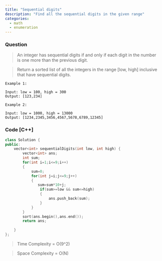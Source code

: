 ```yaml
---
title: "Sequential digits"
description: "Find all the sequential digits in the given range"
categories:
  - math
  - enumeration
---
```


### Question

> An integer has sequential digits if and only if each digit in the number is one more than the previous digit.

> Return a sorted list of all the integers in the range [low, high] inclusive that have sequential digits.

```
Example 1:

Input: low = 100, high = 300
Output: [123,234]

Example 2:

Input: low = 1000, high = 13000
Output: [1234,2345,3456,4567,5678,6789,12345]
```

### Code [C++]

```cpp
class Solution {
public:
    vector<int> sequentialDigits(int low, int high) {      
        vector<int> ans;
        int sum;
        for(int i=1;i<=9;i++)
        {
            sum=0;
            for(int j=i;j<=9;j++)
            {
               sum=sum*10+j;   
                if(sum>=low && sum<=high)
                {
                    ans.push_back(sum);
                }
            }
        }
        sort(ans.begin(),ans.end());
        return ans;
        
    }
};
```

> Time Complexity = O(9^2)

> Space Complexity = O(N)
